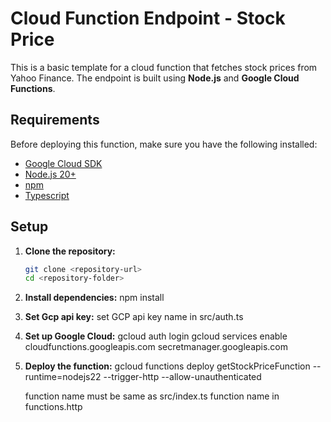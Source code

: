# Cloud Function Endpoint - Stock Price

This is a basic template for a cloud function that fetches stock prices from Yahoo Finance. The endpoint is built using **Node.js** and **Google Cloud Functions**.

## Requirements

Before deploying this function, make sure you have the following installed:

- [Google Cloud SDK](https://cloud.google.com/sdk)
- [Node.js 20+](https://nodejs.org/)
- [npm](https://www.npmjs.com/)
- [Typescript](https://www.typescriptlang.org/)

## Setup

1. **Clone the repository:**

   ```bash
   git clone <repository-url>
   cd <repository-folder>

   ```

2. **Install dependencies:**
   npm install

3. **Set Gcp api key:**
   set GCP api key name in src/auth.ts

4. **Set up Google Cloud:**
   gcloud auth login
   gcloud services enable cloudfunctions.googleapis.com secretmanager.googleapis.com

5. **Deploy the function:**
   gcloud functions deploy getStockPriceFunction --runtime=nodejs22 --trigger-http --allow-unauthenticated

   function name must be same as src/index.ts function name in functions.http
